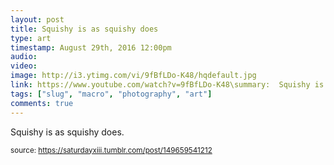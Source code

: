 ```yaml
---
layout: post
title: Squishy is as squishy does
type: art
timestamp: August 29th, 2016 12:00pm
audio: 
video: 
image: http://i3.ytimg.com/vi/9fBfLDo-K48/hqdefault.jpg
link: https://www.youtube.com/watch?v=9fBfLDo-K48\summary:  Squishy is as squishy does.
tags: ["slug", "macro", "photography", "art"]
comments: true
---
```

    
Squishy is as squishy does.
 
  
<small>source: https://saturdayxiii.tumblr.com/post/149659541212</small>